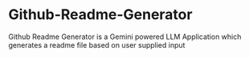 # Github-Readme-Generator
Github Readme Generator is a Gemini powered LLM Application which generates a readme file based on user supplied input
